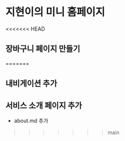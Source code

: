 # 지현이의 미니 홈페이지

<<<<<<< HEAD
## 장바구니 페이지 만들기
=======

## 내비게이션 추가

## 서비스 소개 페이지 추가
- about.md 추가



>>>>>>> main
